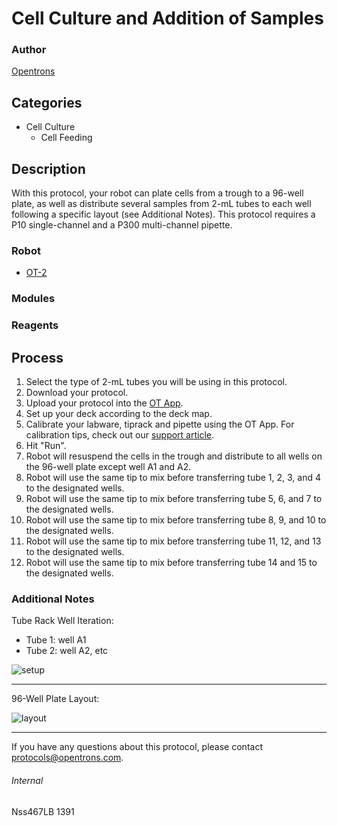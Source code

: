 # Cell Culture and Addition of Samples

### Author
[Opentrons](http://www.opentrons.com/)

## Categories
* Cell Culture
    * Cell Feeding

## Description
With this protocol, your robot can plate cells from a trough to a 96-well plate, as well as distribute several samples from 2-mL tubes to each well following a specific layout (see Additional Notes). This protocol requires a P10 single-channel and a P300 multi-channel pipette.

### Robot
* [OT-2](https://opentrons.com/ot-2)

### Modules

### Reagents

## Process
1. Select the type of 2-mL tubes you will be using in this protocol.
2. Download your protocol.
3. Upload your protocol into the [OT App](https://opentrons.com/ot-app).
4. Set up your deck according to the deck map.
5. Calibrate your labware, tiprack and pipette using the OT App. For calibration tips, check out our [support article](https://support.opentrons.com/ot-2/getting-started-software-setup/deck-calibration).
6. Hit "Run".
7. Robot will resuspend the cells in the trough and distribute to all wells on the 96-well plate except well A1 and A2.
8. Robot will use the same tip to mix before transferring tube 1, 2, 3, and 4 to the designated wells.
9. Robot will use the same tip to mix before transferring tube 5, 6, and 7 to the designated wells.
10. Robot will use the same tip to mix before transferring tube 8, 9, and 10 to the designated wells.
11. Robot will use the same tip to mix before transferring tube 11, 12, and 13 to the designated wells.
12. Robot will use the same tip to mix before transferring tube 14 and 15 to the designated wells.


### Additional Notes
Tube Rack Well Iteration:
* Tube 1: well A1
* Tube 2: well A2, etc

![setup](https://s3.amazonaws.com/opentrons-protocol-library-website/custom-README-images/well_iteration_row.png)

---

96-Well Plate Layout:

![layout](https://s3.amazonaws.com/opentrons-protocol-library-website/custom-README-images/1391-sunny-biodiscovery-inc/layout.png)

---

If you have any questions about this protocol, please contact protocols@opentrons.com.

###### Internal
Nss467LB
1391
